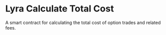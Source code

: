 # Lyra Calculate Total Cost
A smart contract for calculating the total cost of option trades and related fees.